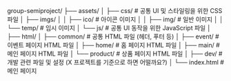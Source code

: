 group-semiproject/
├── assets/
│   ├── css/           # 공통 UI 및 스타일링을 위한 CSS 파일
│   ├── imgs/
│   │   ├── ico/       # 아이콘 이미지
│   │   ├── img/       # 일반 이미지
│   │   └── temp/      # 임시 이미지
│   └── js/            # 공통 UI 동작을 위한 JavaScript 파일
│
├── html/
│   ├── common/        # 공통 HTML 파일 (헤더, 푸터 등)
│   ├── event/         # 이벤트 페이지 HTML 파일
│   ├── home/          # 홈 페이지 HTML 파일
│   ├── main/          # 메인 페이지 HTML 파일
│   └── product/       # 상품 페이지 HTML 파일
│
├── dev/               # 개발 관련 파일 및 설정 (X 프로젝트를 기준으로 하면 어떨까요?)
│
└── index.html         # 메인 페이지
